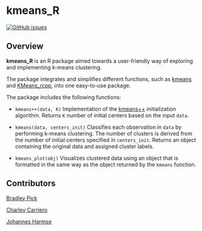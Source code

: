 # kmeans_R

[![GitHub issues](https://img.shields.io/github/issues/UBC-MDS/kmeans_R.svg)](https://github.com/UBC-MDS/kmeans_R/issues)

## Overview

**kmeans_R** is an R package aimed towards a user-friendly way of exploring and implementing k-means clustering.

The package integrates and simplifies different functions, such as [kmeans](https://stat.ethz.ch/R-manual/R-devel/library/stats/html/kmeans.html) and [KMeans_rcpp](https://cran.r-project.org/web/packages/ClusterR/ClusterR.pdf), into one easy-to-use package.

The package includes the following functions:

* `kmeans++(data, K)` Implementation of the [kmeans++](https://en.wikipedia.org/wiki/K-means%2B%2B) initialization algorithm. Returns `K` number of initial centers based on the input `data`.

* `kmeans(data, centers_init)` Classifies each observation in `data` by performing k-means clustering. The number of clusters is derived from the number of initial centers specified in `centers_init`. Returns an object containing the original data and assigned cluster labels.

* `kmeans_plot(obj)` Visualizes clustered data using an object that is formatted in the same way as the object returned by the `kmeans` function.

## Contributors

[Bradley Pick](https://github.com/bradleypick)

[Charley Carriero](https://github.com/charcarr)

[Johannes Harmse](https://github.com/johannesharmse)
